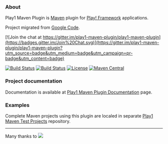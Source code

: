 ### About

Play1 Maven Plugin is [Maven](http://maven.apache.org) plugin for [Play! Framework](http://www.playframework.org) applications.

Project migrated from [Google Code](https://code.google.com/p/maven-play-plugin/).

[![Join the chat at https://gitter.im/play1-maven-plugin/play1-maven-plugin](https://badges.gitter.im/Join%20Chat.svg)](https://gitter.im/play1-maven-plugin/play1-maven-plugin?utm_source=badge&utm_medium=badge&utm_campaign=pr-badge&utm_content=badge)

[![Build Status](https://travis-ci.org/play1-maven-plugin/play1-maven-plugin.png?branch=master)](https://travis-ci.org/play1-maven-plugin/play1-maven-plugin)
[![Build Status](https://circleci.com/gh/play1-maven-plugin/play1-maven-plugin/tree/master.svg?&style=shield)](https://circleci.com/gh/play1-maven-plugin/play1-maven-plugin)
[![License](http://img.shields.io/:license-Apache%202-blue.svg)](http://www.apache.org/licenses/LICENSE-2.0.txt)
[![Maven Central](https://maven-badges.herokuapp.com/maven-central/com.google.code.maven-play-plugin/play-maven-plugin/badge.png?style=flat)](http://search.maven.org/#search|ga|1|g%3A%22com.google.code.maven-play-plugin%22%20AND%20a%3A%22play-maven-plugin%22)

### Project documentation

Documentation is available at [Play1 Maven Plugin Documentation](https://play1-maven-plugin.github.io/) page.

### Examples

Complete Maven projects using this plugin are localed in separate [Play1 Maven Test Projects](https://github.com/play1-maven-plugin/play1-maven-test-projects) repository.

<hr>

Many thanks to [<img src='http://maven-play-plugin.googlecode.com/svn/wiki/images/jprofiler.png' />](http://www.ej-technologies.com/products/jprofiler/overview.html)<a href=''></a>
